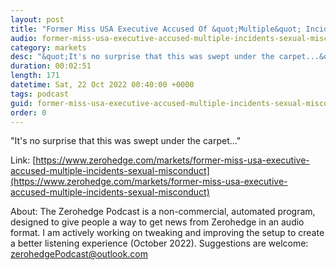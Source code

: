 ```yaml
---
layout: post
title: "Former Miss USA Executive Accused Of &quot;Multiple&quot; Incidents Of Sexual Misconduct"
audio: former-miss-usa-executive-accused-multiple-incidents-sexual-misconduct-0
category: markets
desc: "&quot;It's no surprise that this was swept under the carpet...&quot;"
duration: 00:02:51
length: 171
datetime: Sat, 22 Oct 2022 00:40:00 +0000
tags: podcast
guid: former-miss-usa-executive-accused-multiple-incidents-sexual-misconduct-0
order: 0
---
```

&quot;It's no surprise that this was swept under the carpet...&quot;

Link: [https://www.zerohedge.com/markets/former-miss-usa-executive-accused-multiple-incidents-sexual-misconduct](https://www.zerohedge.com/markets/former-miss-usa-executive-accused-multiple-incidents-sexual-misconduct)

About: The Zerohedge Podcast is a non-commercial, automated program, designed to give people a way to get news from Zerohedge in an audio format.  I am actively working on tweaking and improving the setup to create a better listening experience (October 2022).  Suggestions are welcome: [zerohedgePodcast@outlook.com](mailto:zerohedgePodcast@outlook.com)